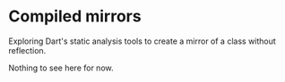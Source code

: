 # Compiled mirrors

Exploring Dart's static analysis tools to create a mirror of a class without
reflection.

Nothing to see here for now.
